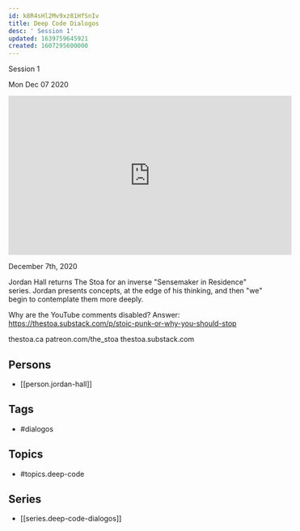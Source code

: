 ```yaml
---
id: k8R4sHl2Mv9xz81HfSnIv
title: Deep Code Dialogos
desc: ' Session 1'
updated: 1639759645921
created: 1607295600000
---
```



 Session 1

Mon Dec 07 2020

<iframe width="560" height="315" src="https://www.youtube.com/embed/SYm-tfNibYY" title="Deep Code Dialogos: Session 1 w/ Jordan Hall" frameborder="0" allow="accelerometer; autoplay; clipboard-write; encrypted-media; gyroscope; picture-in-picture" allowfullscreen ></iframe>

December 7th, 2020

Jordan Hall returns The Stoa for an inverse "Sensemaker in Residence" series. Jordan presents concepts, at the edge of his thinking, and then "we" begin to contemplate them more deeply.

Why are the YouTube comments disabled? Answer: https://thestoa.substack.com/p/stoic-punk-or-why-you-should-stop

thestoa.ca
patreon.com/the_stoa
thestoa.substack.com

## Persons

- [[person.jordan-hall]]

## Tags

- #dialogos

## Topics

- #topics.deep-code

## Series

- [[series.deep-code-dialogos]]


